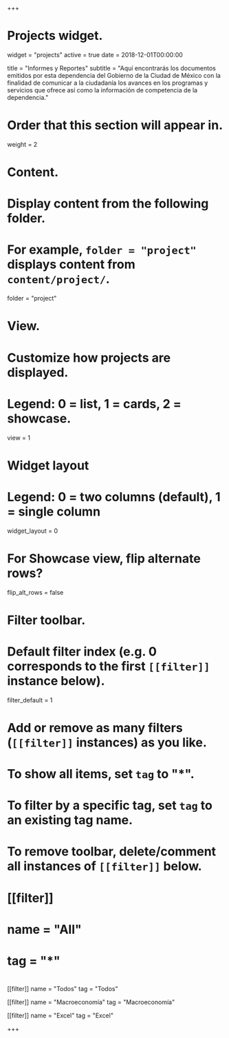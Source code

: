 +++
# Projects widget.
widget = "projects"
active = true
date = 2018-12-01T00:00:00

title = "Informes y Reportes"
subtitle = "Aquí encontrarás los documentos emitidos por esta dependencia del Gobierno de la Ciudad de México con la finalidad de 
comunicar a la ciudadanía los avances en los programas y servicios que ofrece así como la información de competencia de la dependencia."

# Order that this section will appear in.
weight = 2

# Content.
# Display content from the following folder.
# For example, `folder = "project"` displays content from `content/project/`.
folder = "project"

# View.
# Customize how projects are displayed.
# Legend: 0 = list, 1 = cards, 2 = showcase.
view = 1

# Widget layout
# Legend: 0 = two columns (default), 1 = single column
widget_layout = 0

# For Showcase view, flip alternate rows?
flip_alt_rows = false

# Filter toolbar.

# Default filter index (e.g. 0 corresponds to the first `[[filter]]` instance below).
filter_default = 1

# Add or remove as many filters (`[[filter]]` instances) as you like.
# To show all items, set `tag` to "*".
# To filter by a specific tag, set `tag` to an existing tag name.
# To remove toolbar, delete/comment all instances of `[[filter]]` below.
# [[filter]]
#   name = "All"
#   tag = "*"
#

 [[filter]]
  name = "Todos"
  tag = "Todos"
  
 [[filter]]
   name = "Macroeconomía"
   tag = "Macroeconomía"

 [[filter]]
   name = "Excel"
   tag = "Excel"
   
+++

